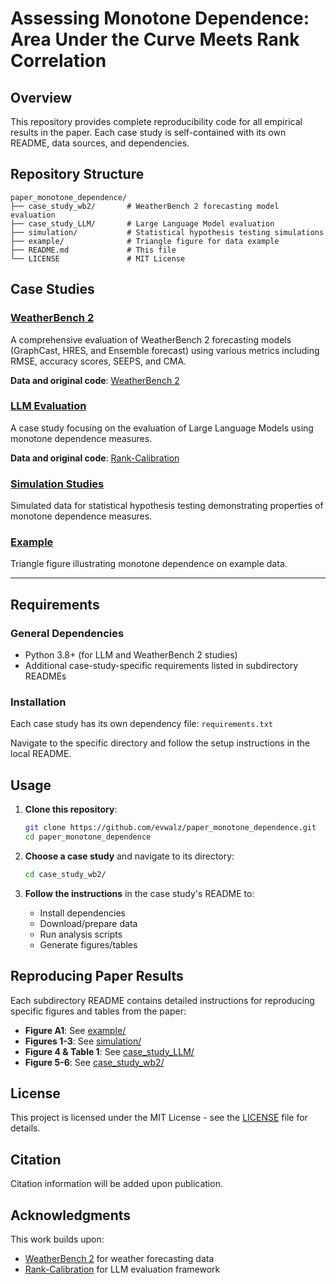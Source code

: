 # Assessing Monotone Dependence: Area Under the Curve Meets Rank Correlation

<!--
**Assessing Monotone Dependence: Area Under the Curve Meets Rank Correlation**  
Eva-Maria Walz, Andreas Eberl, Tilmann Gneiting
*Preprint coming soon*
Preprint available at: [arXiv:XXXX.XXXXX](https://arxiv.org/abs/XXXX.XXXXX)
-->
<!--
If you use this code in your research, please cite:

```bibtex
@article{walz2025monotone,
  title={Assessing Monotone Dependence: Area Under the Curve Meets Rank Correlation},
  author={Walz, Eva-Maria and Eberl, Andreas and Gneiting, Tilmann},
  year={2025},
  eprint={XXXX.XXXXX},
  archivePrefix={arXiv},
  primaryClass={stat.ME},
  url={https://arxiv.org/abs/XXXX.XXXXX}
}
```
-->

## Overview

This repository provides complete reproducibility code for all empirical results in the paper. Each case study is self-contained with its own README, data sources, and dependencies.

## Repository Structure

```
paper_monotone_dependence/
├── case_study_wb2/       # WeatherBench 2 forecasting model evaluation
├── case_study_LLM/       # Large Language Model evaluation
├── simulation/           # Statistical hypothesis testing simulations
├── example/              # Triangle figure for data example
├── README.md             # This file
└── LICENSE               # MIT License
```

## Case Studies

### [WeatherBench 2](case_study_wb2/)
A comprehensive evaluation of WeatherBench 2 forecasting models (GraphCast, HRES, and Ensemble forecast) using various metrics including RMSE, accuracy scores, SEEPS, and CMA. 

**Data and original code**: [WeatherBench 2](https://github.com/google-research/weatherbench2)

### [LLM Evaluation](case_study_LLM/)
A case study focusing on the evaluation of Large Language Models using monotone dependence measures.

**Data and original code**: [Rank-Calibration](https://github.com/shuoli90/Rank-Calibration)

### [Simulation Studies](simulation/)
Simulated data for statistical hypothesis testing demonstrating properties of monotone dependence measures.

### [Example](example/)
Triangle figure illustrating monotone dependence on example data.

---

## Requirements

### General Dependencies
- Python 3.8+ (for LLM and WeatherBench 2 studies)
- Additional case-study-specific requirements listed in subdirectory READMEs

### Installation
Each case study has its own dependency file: `requirements.txt`

Navigate to the specific directory and follow the setup instructions in the local README.

## Usage

1. **Clone this repository**:
   ```bash
   git clone https://github.com/evwalz/paper_monotone_dependence.git
   cd paper_monotone_dependence
   ```

2. **Choose a case study** and navigate to its directory:
   ```bash
   cd case_study_wb2/
   ```

3. **Follow the instructions** in the case study's README to:
   - Install dependencies
   - Download/prepare data
   - Run analysis scripts
   - Generate figures/tables

## Reproducing Paper Results

Each subdirectory README contains detailed instructions for reproducing specific figures and tables from the paper:

- **Figure A1**: See [example/](example/)
- **Figures 1-3**: See [simulation/](simulation/)
- **Figure 4 & Table 1**: See [case_study_LLM/](case_study_LLM/)
- **Figure 5-6**: See [case_study_wb2/](case_study_wb2/)


## License

This project is licensed under the MIT License - see the [LICENSE](LICENSE) file for details.

## Citation

Citation information will be added upon publication.

## Acknowledgments

This work builds upon:
- [WeatherBench 2](https://github.com/google-research/weatherbench2) for weather forecasting data
- [Rank-Calibration](https://github.com/shuoli90/Rank-Calibration) for LLM evaluation framework